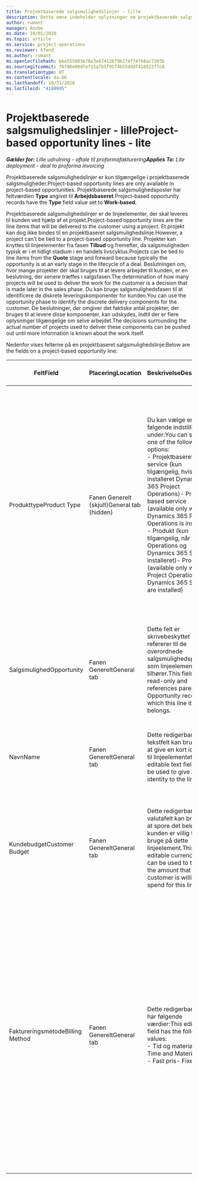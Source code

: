 ```yaml
---
title: Projektbaserede salgsmulighedslinjer - lille
description: Dette emne indeholder oplysninger om projektbaserede salgsmulighedslinjer. (Pro)
author: rumant
manager: Annbe
ms.date: 10/01/2020
ms.topic: article
ms.service: project-operations
ms.reviewer: kfend
ms.author: rumant
ms.openlocfilehash: bba555003b76e3e87412679b274f74f68ac7203b
ms.sourcegitcommit: f6f86e80dfef15a7b5f9174b55dddf410522f7c8
ms.translationtype: HT
ms.contentlocale: da-DK
ms.lasthandoff: 10/31/2020
ms.locfileid: "4180995"
---
```

# <a name="project-based-opportunity-lines---lite"></a><span data-ttu-id="e1a17-104">Projektbaserede salgsmulighedslinjer - lille</span><span class="sxs-lookup"><span data-stu-id="e1a17-104">Project-based opportunity lines - lite</span></span>

<span data-ttu-id="e1a17-105">_**Gælder for:** Lille udrulning - aftale til proformafakturering_</span><span class="sxs-lookup"><span data-stu-id="e1a17-105">_**Applies To:** Lite deployment - deal to proforma invoicing_</span></span>

<span data-ttu-id="e1a17-106">Projektbaserede salgsmulighedslinjer er kun tilgængelige i projektbaserede salgsmuligheder.</span><span class="sxs-lookup"><span data-stu-id="e1a17-106">Project-based opportunity lines are only available in project-based opportunities.</span></span> <span data-ttu-id="e1a17-107">Projektbaserede salgsmulighedsposter har feltværdien **Type** angivet til **Arbejdsbaseret**.</span><span class="sxs-lookup"><span data-stu-id="e1a17-107">Project-based opportunity records have the **Type** field value set to **Work-based**.</span></span>

<span data-ttu-id="e1a17-108">Projektbaserede salgsmulighedslinjer er de linjeelementer, der skal leveres til kunden ved hjælp af et projekt.</span><span class="sxs-lookup"><span data-stu-id="e1a17-108">Project-based opportunity lines are the line items that will be delivered to the customer using a project.</span></span> <span data-ttu-id="e1a17-109">Et projekt kan dog ikke bindes til en projektbaseret salgsmulighedslinje.</span><span class="sxs-lookup"><span data-stu-id="e1a17-109">However, a project can't be tied to a project-based opportunity line.</span></span> <span data-ttu-id="e1a17-110">Projekter kan knyttes til linjeelementer fra fasen **Tilbud** og fremefter, da salgsmuligheden typisk er i et tidligt stadium i en handels livscyklus.</span><span class="sxs-lookup"><span data-stu-id="e1a17-110">Projects can be tied to line items from the **Quote** stage and forward because typically the opportunity is at an early stage in the lifecycle of a deal.</span></span> <span data-ttu-id="e1a17-111">Beslutningen om, hvor mange projekter der skal bruges til at levere arbejdet til kunden, er en beslutning, der senere træffes i salgsfasen.</span><span class="sxs-lookup"><span data-stu-id="e1a17-111">The determination of how many projects will be used to deliver the work for the customer is a decision that is made later in the sales phase.</span></span> <span data-ttu-id="e1a17-112">Du kan bruge salgsmulighedsfasen til at identificere de diskrete leveringskomponenter for kunden.</span><span class="sxs-lookup"><span data-stu-id="e1a17-112">You can use the opportunity phase to identify the discrete delivery components for the customer.</span></span> <span data-ttu-id="e1a17-113">De beslutninger, der omgiver det faktiske antal projekter, der bruges til at levere disse komponenter, kan udskydes, indtil der er flere oplysninger tilgængelige om selve arbejdet.</span><span class="sxs-lookup"><span data-stu-id="e1a17-113">The decisions surrounding the actual number of projects used to deliver these components can be pushed out until more information is known about the work itself.</span></span>

<span data-ttu-id="e1a17-114">Nedenfor vises felterne på en projektbaseret salgsmulighedslinje:</span><span class="sxs-lookup"><span data-stu-id="e1a17-114">Below are the fields on a project-based opportunity line:</span></span>

| <span data-ttu-id="e1a17-115">**Felt**</span><span class="sxs-lookup"><span data-stu-id="e1a17-115">**Field**</span></span> | <span data-ttu-id="e1a17-116">**Placering**</span><span class="sxs-lookup"><span data-stu-id="e1a17-116">**Location**</span></span> | <span data-ttu-id="e1a17-117">**Beskrivelse**</span><span class="sxs-lookup"><span data-stu-id="e1a17-117">**Description**</span></span> | <span data-ttu-id="e1a17-118">**Downstream-virkning**</span><span class="sxs-lookup"><span data-stu-id="e1a17-118">**Downstream impact**</span></span> |
| --- | --- | --- | --- |
| <span data-ttu-id="e1a17-119">Produkttype</span><span class="sxs-lookup"><span data-stu-id="e1a17-119">Product Type</span></span> | <span data-ttu-id="e1a17-120">Fanen Generelt (skjult)</span><span class="sxs-lookup"><span data-stu-id="e1a17-120">General tab (hidden)</span></span> | <span data-ttu-id="e1a17-121">Du kan vælge en af følgende indstillinger under:</span><span class="sxs-lookup"><span data-stu-id="e1a17-121">You can select one of the following options:</span></span></br><span data-ttu-id="e1a17-122">- Projektbaseret service (kun tilgængelig, hvis der er installeret Dynamics 365 Project Operations)</span><span class="sxs-lookup"><span data-stu-id="e1a17-122">- Project-based service (available only when Dynamics 365 Project Operations is installed)</span></span></br><span data-ttu-id="e1a17-123">- Produkt (kun tilgængelig, når Project Operations og Dynamics 365 Sales er installeret)</span><span class="sxs-lookup"><span data-stu-id="e1a17-123">- Product (available only when Project Operations and Dynamics 365 Sales are installed)</span></span> | <span data-ttu-id="e1a17-124">Værdien i dette felt er angivet til **Projektbaseret service**, når du opretter en projektbaserede salgsmulighedslinje fra gitteret for projektbaserede linjer i salgsmuligheden.</span><span class="sxs-lookup"><span data-stu-id="e1a17-124">The value of this field is set to **Project-based service** when you create a project-based opportunity line from the project-based lines grid on the Opportunity.</span></span> <br> <span data-ttu-id="e1a17-125">Hvis du ændrer eller tilsidesætter denne værdi, aktiveres projektfunktionen ikke i dine projektbaserede linjeelementer.</span><span class="sxs-lookup"><span data-stu-id="e1a17-125">If you change or override this value, the project functionality won't be enabled on your project-based line items.</span></span> |
| <span data-ttu-id="e1a17-126">Salgsmulighed</span><span class="sxs-lookup"><span data-stu-id="e1a17-126">Opportunity</span></span> | <span data-ttu-id="e1a17-127">Fanen Generelt</span><span class="sxs-lookup"><span data-stu-id="e1a17-127">General tab</span></span> | <span data-ttu-id="e1a17-128">Dette felt er skrivebeskyttet og refererer til de overordnede salgsmulighedsposter, som linjeelementet tilhører.</span><span class="sxs-lookup"><span data-stu-id="e1a17-128">This field is read-only and references parent Opportunity record to which this line item belongs.</span></span> | <span data-ttu-id="e1a17-129">Dette felt har ingen downstream-virkning.</span><span class="sxs-lookup"><span data-stu-id="e1a17-129">There is no downstream impact from this field.</span></span> |
| <span data-ttu-id="e1a17-130">Navn</span><span class="sxs-lookup"><span data-stu-id="e1a17-130">Name</span></span> | <span data-ttu-id="e1a17-131">Fanen Generelt</span><span class="sxs-lookup"><span data-stu-id="e1a17-131">General tab</span></span> | <span data-ttu-id="e1a17-132">Dette redigerbare tekstfelt kan bruges til at give en kort identitet til linjeelementet.</span><span class="sxs-lookup"><span data-stu-id="e1a17-132">This editable text field can be used to give a short identity to the line item.</span></span> | <span data-ttu-id="e1a17-133">Denne værdi overføres til tilbudslinjen, når du opretter et tilbud fra denne salgsmulighed.</span><span class="sxs-lookup"><span data-stu-id="e1a17-133">This value is carried over to the quote line when you create a quote from this opportunity.</span></span> |
| <span data-ttu-id="e1a17-134">Kundebudget</span><span class="sxs-lookup"><span data-stu-id="e1a17-134">Customer Budget</span></span> | <span data-ttu-id="e1a17-135">Fanen Generelt</span><span class="sxs-lookup"><span data-stu-id="e1a17-135">General tab</span></span> | <span data-ttu-id="e1a17-136">Dette redigerbare valutafelt kan bruges til at spore det beløb, som kunden er villig til at bruge på dette linjeelement.</span><span class="sxs-lookup"><span data-stu-id="e1a17-136">This editable currency field can be used to track the amount that the customer is willing to spend for this line item.</span></span> | <span data-ttu-id="e1a17-137">Denne værdi overføres til det tilsvarende felt på tilbudslinjen, når du opretter et tilbud fra denne salgsmulighed.</span><span class="sxs-lookup"><span data-stu-id="e1a17-137">This value is carried over to the corresponding field on the quote line when you create a quote from this opportunity.</span></span> |
| <span data-ttu-id="e1a17-138">Faktureringsmetode</span><span class="sxs-lookup"><span data-stu-id="e1a17-138">Billing Method</span></span> | <span data-ttu-id="e1a17-139">Fanen Generelt</span><span class="sxs-lookup"><span data-stu-id="e1a17-139">General tab</span></span> | <span data-ttu-id="e1a17-140">Dette redigerbare felt har følgende værdier:</span><span class="sxs-lookup"><span data-stu-id="e1a17-140">This editable field has the following values:</span></span></br><span data-ttu-id="e1a17-141">- Tid og materiale</span><span class="sxs-lookup"><span data-stu-id="e1a17-141">- Time and Material</span></span></br><span data-ttu-id="e1a17-142">- Fast pris</span><span class="sxs-lookup"><span data-stu-id="e1a17-142">- Fixed Price</span></span> | <span data-ttu-id="e1a17-143">Denne værdi overføres til det tilsvarende felt på tilbudslinjen, når du opretter et tilbud fra denne salgsmulighed.</span><span class="sxs-lookup"><span data-stu-id="e1a17-143">This value is carried over to the corresponding field on the quote line when you create a quote from this opportunity.</span></span> <span data-ttu-id="e1a17-144">Når tilbudslinjen er oprettet, er feltet låst og kan ikke ændres.</span><span class="sxs-lookup"><span data-stu-id="e1a17-144">After the quote line is created, the field is locked and can't be changed.</span></span> <span data-ttu-id="e1a17-145">Tildel denne feltværdi så præcist som muligt.</span><span class="sxs-lookup"><span data-stu-id="e1a17-145">Assign this field value as accurately as possible.</span></span> <span data-ttu-id="e1a17-146">Hvis du har brug for at ændre værdien i dette felt på tilbudslinjen, skal du slette og oprette tilbudslinjen igen.</span><span class="sxs-lookup"><span data-stu-id="e1a17-146">If you need to change the value of this field on the quote line, delete and re-create the quote line.</span></span> |
